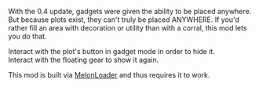 With the 0.4 update, gadgets were given the ability to be placed anywhere. But because plots exist, they can't truly be placed ANYWHERE. If you'd rather fill an area with decoration or utility than with a corral, this mod lets you do that.

Interact with the plot's button in gadget mode in order to hide it.\
Interact with the floating gear to show it again.

This mod is built via [MelonLoader](https://github.com/LavaGang/MelonLoader/) and thus requires it to work.

